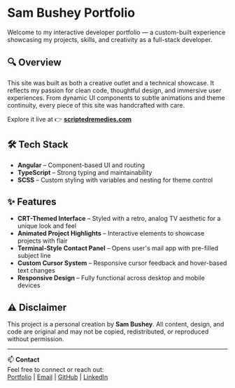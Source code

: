 # Sam Bushey Portfolio

Welcome to my interactive developer portfolio — a custom-built experience showcasing my projects, skills, and creativity as a full-stack developer.

## 🔍 Overview

This site was built as both a creative outlet and a technical showcase. It reflects my passion for clean code, thoughtful design, and immersive user experiences. From dynamic UI components to subtle animations and theme continuity, every piece of this site was handcrafted with care.

Explore it live at 👉 [**scriptedremedies.com**](https://scriptedremedies.com)

## 🛠️ Tech Stack

- **Angular** – Component-based UI and routing
- **TypeScript** – Strong typing and maintainability
- **SCSS** – Custom styling with variables and nesting for theme control

## ✨ Features

- **CRT-Themed Interface** – Styled with a retro, analog TV aesthetic for a unique look and feel
- **Animated Project Highlights** – Interactive elements to showcase projects with flair
- **Terminal-Style Contact Panel** – Opens user's mail app with pre-filled subject line
- **Custom Cursor System** – Responsive cursor feedback and hover-based text changes
- **Responsive Design** – Fully functional across desktop and mobile devices

## ⚠️ Disclaimer

This project is a personal creation by **Sam Bushey**. All content, design, and code are original and may not be copied, redistributed, or reproduced without permission.

---

📫 **Contact**  
Feel free to connect or reach out:  
[Portfolio](https://scriptedremedies.com) | [Email](mailto:Bushey.sam@gmail.com) | [GitHub](https://github.com/ScriptedRemedies) | [LinkedIn](https://linkedin.com/in/busheysam)

